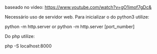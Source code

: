 baseado no video: https://www.youtube.com/watch?v=gO1jmof7gDc& 

Necessário uso de servidor web. 
Para inicializar o do python3 utilize:

python -m http.server or python -m http.server [port_number]

Do php utilize:

php -S localhost:8000
